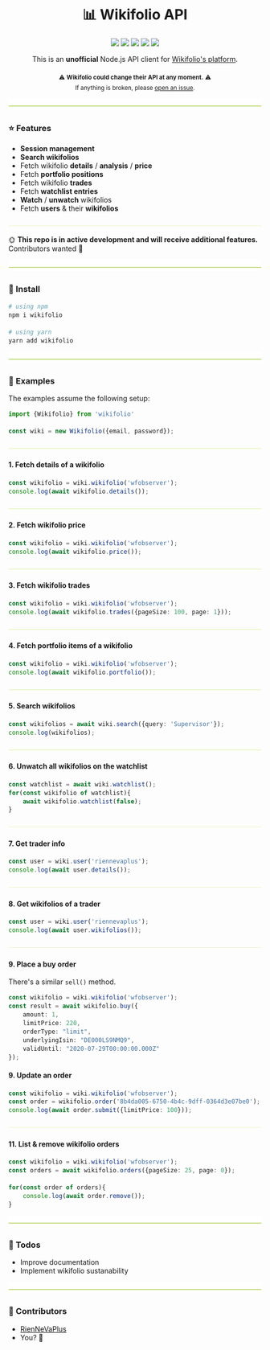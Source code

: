 <h1 align="center">
  📊 Wikifolio API
</h1>

<p align="center">
    <a href="https://github.com/RienNeVaPlus/wikifolio/commits/master"><img src="https://img.shields.io/github/last-commit/riennevaplus/wikifolio.svg" /></a>
    <a href="https://github.com/RienNeVaPlus/wikifolio/blob/master/package.json"><img src="https://img.shields.io/github/package-json/v/riennevaplus/wikifolio.svg" /></a>
    <a href="https://www.npmjs.com/package/wikifolio"><img src="https://img.shields.io/npm/v/wikifolio.svg" /></a>
    <a href="https://github.com/RienNeVaPlus/wikifolio/blob/master/LICENSE"><img src="https://img.shields.io/npm/l/wikifolio.svg" /></a>
    <img src="https://img.shields.io/github/repo-size/RienNeVaPlus/wikifolio.svg" />
</p>

<p align="center">
This is an <strong>unofficial</strong> Node.js API client for <a href="https://www.wikifolio.com">Wikifolio's platform</a>.
</p>

<p align="center">
    <sub>
        ⚠️ <strong>Wikifolio could change their API at any moment.</strong> ⚠️
        <br/>
        If anything is broken, please <a href="https://github.com/RienNeVaPlus/wikifolio/issues/new/choose">open an issue</a>.
     </sub>
</p>

![divider](./assets/divider.png)

### ⭐ Features
- **Session management**
- **Search wikifolios**
- Fetch wikifolio **details** / **analysis** / **price**
- Fetch **portfolio positions**
- Fetch wikifolio **trades**
- Fetch **watchlist entries**
- **Watch** / **unwatch** wikifolios
- Fetch **users** & their **wikifolios**

![divider](./assets/divider.small.png)

🌞 **This repo is in active development and will receive additional features.** Contributors wanted 🙋

![divider](./assets/divider.png)

### 🛫 Install

```bash
# using npm
npm i wikifolio

# using yarn
yarn add wikifolio
```

![divider](./assets/divider.png)

### 📝 Examples

The examples assume the following setup:

```ts
import {Wikifolio} from 'wikifolio'

const wiki = new Wikifolio({email, password});
```

![divider](./assets/divider.small.png)

#### 1. Fetch details of a wikifolio

```ts
const wikifolio = wiki.wikifolio('wfobserver');
console.log(await wikifolio.details());
```

![divider](./assets/divider.small.png)

#### 2. Fetch wikifolio price

```ts
const wikifolio = wiki.wikifolio('wfobserver');
console.log(await wikifolio.price());
```

![divider](./assets/divider.small.png)

#### 3. Fetch wikifolio trades

```ts
const wikifolio = wiki.wikifolio('wfobserver');
console.log(await wikifolio.trades({pageSize: 100, page: 1}));
```

![divider](./assets/divider.small.png)

#### 4. Fetch portfolio items of a wikifolio

```ts
const wikifolio = wiki.wikifolio('wfobserver');
console.log(await wikifolio.portfolio());
```

![divider](./assets/divider.small.png)

#### 5. Search wikifolios

```ts
const wikifolios = await wiki.search({query: 'Supervisor'});
console.log(wikifolios);
```

![divider](./assets/divider.small.png)

#### 6. Unwatch all wikifolios on the watchlist

```ts
const watchlist = await wiki.watchlist();
for(const wikifolio of watchlist){
    await wikifolio.watchlist(false);
}
```

![divider](./assets/divider.small.png)

#### 7. Get trader info

```ts
const user = wiki.user('riennevaplus');
console.log(await user.details()); 
```

![divider](./assets/divider.small.png)

#### 8. Get wikifolios of a trader

```ts
const user = wiki.user('riennevaplus');
console.log(await user.wikifolios()); 
```

![divider](./assets/divider.small.png)

#### 9. Place a buy order

There's a similar `sell()` method.

```ts
const wikifolio = wiki.wikifolio('wfobserver');
const result = await wikifolio.buy({
    amount: 1,
    limitPrice: 220,
    orderType: "limit",
    underlyingIsin: "DE000LS9NMQ9",
    validUntil: "2020-07-29T00:00:00.000Z"
});
```

#### 9. Update an order

```ts
const wikifolio = wiki.wikifolio('wfobserver');
const order = wikifolio.order('8b4da005-6750-4b4c-9dff-0364d3e07be0');
console.log(await order.submit({limitPrice: 100}));
```

![divider](./assets/divider.small.png)

#### 11. List & remove wikifolio orders

```ts
const wikifolio = wiki.wikifolio('wfobserver');
const orders = await wikifolio.orders({pageSize: 25, page: 0});

for(const order of orders){
    console.log(await order.remove());
}
```

![divider](./assets/divider.png)

### 👷 Todos
- Improve documentation
- Implement wikifolio sustanability

![divider](./assets/divider.png)

### 🌻 Contributors
* [RienNeVaPlus](https://github.com/riennevaplus)
* You? 💚